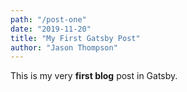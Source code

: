 ```yaml
---
path: "/post-one"
date: "2019-11-20"
title: "My First Gatsby Post"
author: "Jason Thompson"
---
```


This is my very **first blog** post in Gatsby.
